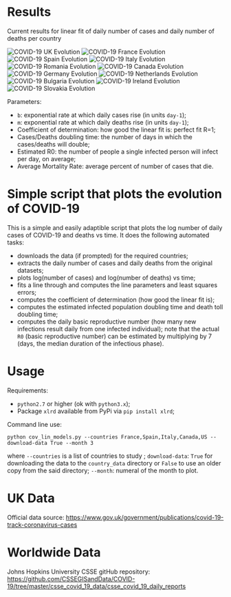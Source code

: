 Results
=======

Current results for linear fit of daily number of cases and daily number of
deaths per country

![COVID-19 UK Evolution](country_plots/2019-ncov_lin_17-03-2020_UK.png)
![COVID-19 France Evolution](country_plots/2019-ncov_lin_16-3-2020_France.png)
![COVID-19 Spain Evolution](country_plots/2019-ncov_lin_16-3-2020_Spain.png)
![COVID-19 Italy Evolution](country_plots/2019-ncov_lin_16-3-2020_Italy.png)
![COVID-19 Romania Evolution](country_plots/2019-ncov_lin_16-3-2020_Romania.png)
![COVID-19 Canada Evolution](country_plots/2019-ncov_lin_16-3-2020_Canada.png)
![COVID-19 Germany Evolution](country_plots/2019-ncov_lin_16-3-2020_Germany.png)
![COVID-19 Netherlands Evolution](country_plots/2019-ncov_lin_16-3-2020_Netherlands.png)
![COVID-19 Bulgaria Evolution](country_plots/2019-ncov_lin_16-3-2020_Bulgaria.png)
![COVID-19 Ireland Evolution](country_plots/2019-ncov_lin_16-3-2020_Ireland.png)
![COVID-19 Slovakia Evolution](country_plots/2019-ncov_lin_16-3-2020_Slovakia.png)

Parameters:

- `b`: exponential rate at which daily cases rise (in units `day-1`);
- `m`: exponential rate at which daily deaths rise (in units `day-1`);
- Coefficient of determination: how good the linear fit is: perfect fit R=1;
- Cases/Deaths doubling time: the number of days in which the cases/deaths will double;
- Estimated R0: the number of people a single infected person will infect per day, on average;
- Average Mortality Rate: average percent of number of cases that die.

Simple script that plots the evolution of COVID-19
==================================================

This is a simple and easily adaptible script that plots the
log number of daily cases of COVID-19 and deaths vs time. It does the
following automated tasks:

- downloads the data (if prompted) for the required countries;
- extracts the daily number of cases and daily deaths from the original datasets;
- plots log(number of cases) and log(number of deaths) vs time;
- fits a line through and computes the line parameters and least
  squares errors;
- computes the coefficient of determination (how good the linear fit is);
- computes the estimated infected population doubling time and death toll doubling time;
- computes the daily basic reproductive number (how many new infections
  result daily from one infected individual); note that the actual `R0`
  (basic reproductive number) can be estimated by multiplying by 7 (days, the median
  duration of the infectious phase).

Usage
=====

Requirements:

- `python2.7` or higher (ok with `python3.x`);
- Package `xlrd` available from PyPi via `pip install xlrd`;

Command line use:

`python cov_lin_models.py --countries France,Spain,Italy,Canada,US --download-data True --month 3`

where `--countries` is a list of countries to study ;
`download-data`: `True` for downloading the data to the `country_data`
directory or `False` to use an older copy from the said directory;
`--month`: numeral of the month to plot.

UK Data
=======

Official data source: https://www.gov.uk/government/publications/covid-19-track-coronavirus-cases

Worldwide Data
==============
Johns Hopkins University CSSE gitHub repository: https://github.com/CSSEGISandData/COVID-19/tree/master/csse_covid_19_data/csse_covid_19_daily_reports
